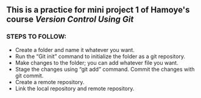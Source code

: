 ## This is a practice for mini project 1 of Hamoye's course *Version Control Using Git*

### STEPS TO FOLLOW:

* Create a  folder and name it whatever you want.
* Run the “Git init” command to initialize the folder as a git repository.
* Make changes to the folder; you can add whatever file you want.
* Stage the changes using “git add” command.
Commit the changes with git commit.
* Create a remote repository.
* Link the local repository and remote repository.